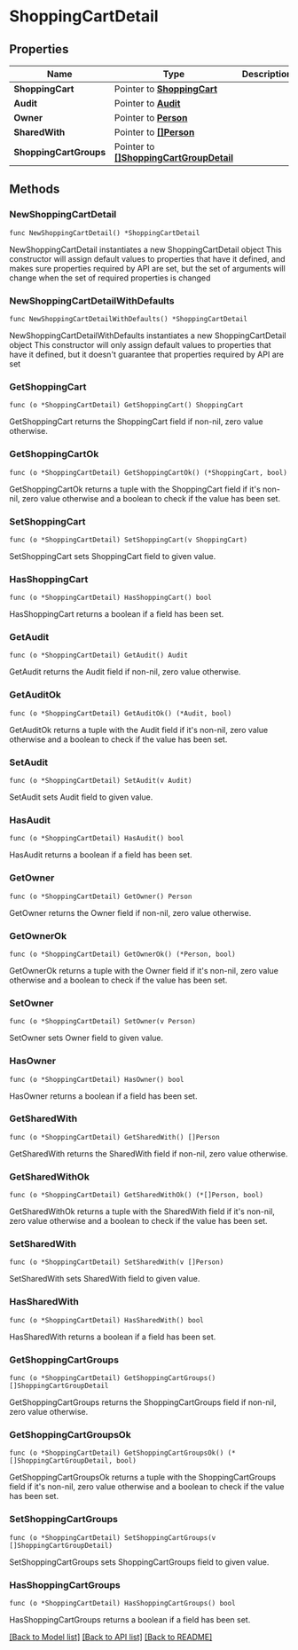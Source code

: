 # ShoppingCartDetail

## Properties

Name | Type | Description | Notes
------------ | ------------- | ------------- | -------------
**ShoppingCart** | Pointer to [**ShoppingCart**](ShoppingCart.md) |  | [optional] 
**Audit** | Pointer to [**Audit**](Audit.md) |  | [optional] 
**Owner** | Pointer to [**Person**](Person.md) |  | [optional] 
**SharedWith** | Pointer to [**[]Person**](Person.md) |  | [optional] 
**ShoppingCartGroups** | Pointer to [**[]ShoppingCartGroupDetail**](ShoppingCartGroupDetail.md) |  | [optional] 

## Methods

### NewShoppingCartDetail

`func NewShoppingCartDetail() *ShoppingCartDetail`

NewShoppingCartDetail instantiates a new ShoppingCartDetail object
This constructor will assign default values to properties that have it defined,
and makes sure properties required by API are set, but the set of arguments
will change when the set of required properties is changed

### NewShoppingCartDetailWithDefaults

`func NewShoppingCartDetailWithDefaults() *ShoppingCartDetail`

NewShoppingCartDetailWithDefaults instantiates a new ShoppingCartDetail object
This constructor will only assign default values to properties that have it defined,
but it doesn't guarantee that properties required by API are set

### GetShoppingCart

`func (o *ShoppingCartDetail) GetShoppingCart() ShoppingCart`

GetShoppingCart returns the ShoppingCart field if non-nil, zero value otherwise.

### GetShoppingCartOk

`func (o *ShoppingCartDetail) GetShoppingCartOk() (*ShoppingCart, bool)`

GetShoppingCartOk returns a tuple with the ShoppingCart field if it's non-nil, zero value otherwise
and a boolean to check if the value has been set.

### SetShoppingCart

`func (o *ShoppingCartDetail) SetShoppingCart(v ShoppingCart)`

SetShoppingCart sets ShoppingCart field to given value.

### HasShoppingCart

`func (o *ShoppingCartDetail) HasShoppingCart() bool`

HasShoppingCart returns a boolean if a field has been set.

### GetAudit

`func (o *ShoppingCartDetail) GetAudit() Audit`

GetAudit returns the Audit field if non-nil, zero value otherwise.

### GetAuditOk

`func (o *ShoppingCartDetail) GetAuditOk() (*Audit, bool)`

GetAuditOk returns a tuple with the Audit field if it's non-nil, zero value otherwise
and a boolean to check if the value has been set.

### SetAudit

`func (o *ShoppingCartDetail) SetAudit(v Audit)`

SetAudit sets Audit field to given value.

### HasAudit

`func (o *ShoppingCartDetail) HasAudit() bool`

HasAudit returns a boolean if a field has been set.

### GetOwner

`func (o *ShoppingCartDetail) GetOwner() Person`

GetOwner returns the Owner field if non-nil, zero value otherwise.

### GetOwnerOk

`func (o *ShoppingCartDetail) GetOwnerOk() (*Person, bool)`

GetOwnerOk returns a tuple with the Owner field if it's non-nil, zero value otherwise
and a boolean to check if the value has been set.

### SetOwner

`func (o *ShoppingCartDetail) SetOwner(v Person)`

SetOwner sets Owner field to given value.

### HasOwner

`func (o *ShoppingCartDetail) HasOwner() bool`

HasOwner returns a boolean if a field has been set.

### GetSharedWith

`func (o *ShoppingCartDetail) GetSharedWith() []Person`

GetSharedWith returns the SharedWith field if non-nil, zero value otherwise.

### GetSharedWithOk

`func (o *ShoppingCartDetail) GetSharedWithOk() (*[]Person, bool)`

GetSharedWithOk returns a tuple with the SharedWith field if it's non-nil, zero value otherwise
and a boolean to check if the value has been set.

### SetSharedWith

`func (o *ShoppingCartDetail) SetSharedWith(v []Person)`

SetSharedWith sets SharedWith field to given value.

### HasSharedWith

`func (o *ShoppingCartDetail) HasSharedWith() bool`

HasSharedWith returns a boolean if a field has been set.

### GetShoppingCartGroups

`func (o *ShoppingCartDetail) GetShoppingCartGroups() []ShoppingCartGroupDetail`

GetShoppingCartGroups returns the ShoppingCartGroups field if non-nil, zero value otherwise.

### GetShoppingCartGroupsOk

`func (o *ShoppingCartDetail) GetShoppingCartGroupsOk() (*[]ShoppingCartGroupDetail, bool)`

GetShoppingCartGroupsOk returns a tuple with the ShoppingCartGroups field if it's non-nil, zero value otherwise
and a boolean to check if the value has been set.

### SetShoppingCartGroups

`func (o *ShoppingCartDetail) SetShoppingCartGroups(v []ShoppingCartGroupDetail)`

SetShoppingCartGroups sets ShoppingCartGroups field to given value.

### HasShoppingCartGroups

`func (o *ShoppingCartDetail) HasShoppingCartGroups() bool`

HasShoppingCartGroups returns a boolean if a field has been set.


[[Back to Model list]](../README.md#documentation-for-models) [[Back to API list]](../README.md#documentation-for-api-endpoints) [[Back to README]](../README.md)


